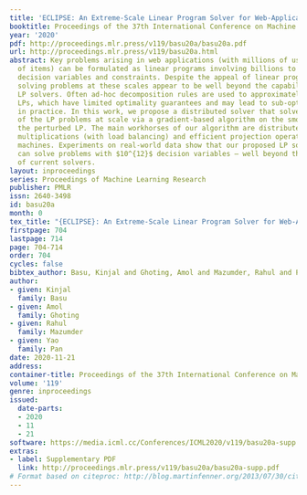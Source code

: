 ```yaml
---
title: 'ECLIPSE: An Extreme-Scale Linear Program Solver for Web-Applications'
booktitle: Proceedings of the 37th International Conference on Machine Learning
year: '2020'
pdf: http://proceedings.mlr.press/v119/basu20a/basu20a.pdf
url: http://proceedings.mlr.press/v119/basu20a.html
abstract: Key problems arising in web applications (with millions of users and thousands
  of items) can be formulated as linear programs involving billions to trillions of
  decision variables and constraints. Despite the appeal of linear program (LP) formulations,
  solving problems at these scales appear to be well beyond the capabilities of existing
  LP solvers. Often ad-hoc decomposition rules are used to approximately solve these
  LPs, which have limited optimality guarantees and may lead to sub-optimal performance
  in practice. In this work, we propose a distributed solver that solves a perturbation
  of the LP problems at scale via a gradient-based algorithm on the smooth dual of
  the perturbed LP. The main workhorses of our algorithm are distributed matrix-vector
  multiplications (with load balancing) and efficient projection operations on distributed
  machines. Experiments on real-world data show that our proposed LP solver, ECLIPSE,
  can solve problems with $10^{12}$ decision variables – well beyond the capabilities
  of current solvers.
layout: inproceedings
series: Proceedings of Machine Learning Research
publisher: PMLR
issn: 2640-3498
id: basu20a
month: 0
tex_title: "{ECLIPSE}: An Extreme-Scale Linear Program Solver for Web-Applications"
firstpage: 704
lastpage: 714
page: 704-714
order: 704
cycles: false
bibtex_author: Basu, Kinjal and Ghoting, Amol and Mazumder, Rahul and Pan, Yao
author:
- given: Kinjal
  family: Basu
- given: Amol
  family: Ghoting
- given: Rahul
  family: Mazumder
- given: Yao
  family: Pan
date: 2020-11-21
address: 
container-title: Proceedings of the 37th International Conference on Machine Learning
volume: '119'
genre: inproceedings
issued:
  date-parts:
  - 2020
  - 11
  - 21
software: https://media.icml.cc/Conferences/ICML2020/v119/basu20a-supp.zip
extras:
- label: Supplementary PDF
  link: http://proceedings.mlr.press/v119/basu20a/basu20a-supp.pdf
# Format based on citeproc: http://blog.martinfenner.org/2013/07/30/citeproc-yaml-for-bibliographies/
---
```

